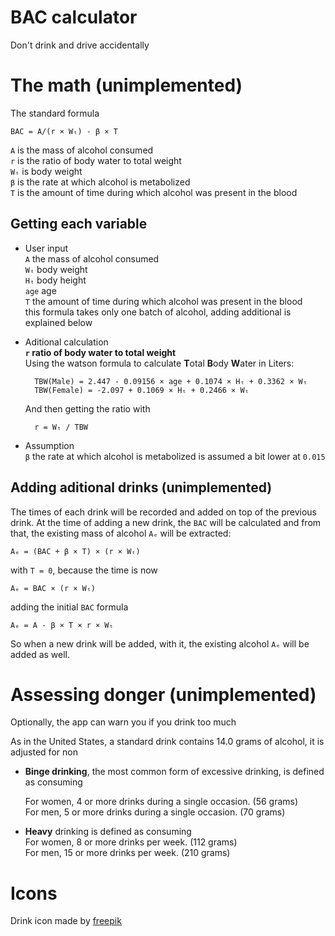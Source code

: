 # BAC calculator

Don't drink and drive accidentally

# The math (unimplemented)

The standard formula

```
BAC = A/(r × Wₜ) - β × T
```

`A` is the mass of alcohol consumed  
`r` is the ratio of body water to total weight  
`Wₜ` is body weight  
`β` is the rate at which alcohol is metabolized  
`T` is the amount of time during which alcohol was present in the blood

## Getting each variable

- User input  
  `A` the mass of alcohol consumed  
  `Wₜ` body weight  
  `Hₜ` body height  
  `age` age  
  `T` the amount of time during which alcohol was present in the blood  
  this formula takes only one batch of alcohol, adding additional is explained below

- Aditional calculation  
  **`r` ratio of body water to total weight**  
  Using the watson formula to calculate **T**otal **B**ody **W**ater in Liters:

      	TBW(Male) = 2.447 - 0.09156 × age + 0.1074 × Hₜ + 0.3362 × Wₜ
      	TBW(Female) = -2.097 + 0.1069 × Hₜ + 0.2466 × Wₜ

  And then getting the ratio with

      	r = Wₜ / TBW

- Assumption  
  `β` the rate at which alcohol is metabolized is assumed a bit lower at `0.015`

## Adding aditional drinks (unimplemented)

The times of each drink will be recorded and added on top of the previous drink. At the time of adding a new drink, the `BAC` will be calculated and from that, the existing mass of alcohol `Aₑ` will be extracted:

    Aₑ = (BAC + β × T) × (r × Wₜ)

with `T = 0`, because the time is now

    Aₑ = BAC × (r × Wₜ)

adding the initial `BAC` formula

    Aₑ = A - β × T × r × Wₜ

So when a new drink will be added, with it, the existing alcohol `Aₑ` will be added as well.

# Assessing donger (unimplemented)

Optionally, the app can warn you if you drink too much

As in the United States, a standard drink contains 14.0 grams of alcohol, it is adjusted for non

- **Binge drinking**, the most common form of excessive drinking, is defined as consuming

  For women, 4 or more drinks during a single occasion. (56 grams)  
   For men, 5 or more drinks during a single occasion. (70 grams)  


- **Heavy** drinking is defined as consuming  
   For women, 8 or more drinks per week. (112 grams)  
   For men, 15 or more drinks per week. (210 grams)

# Icons

Drink icon made by [freepik](https://www.freepik.com)
